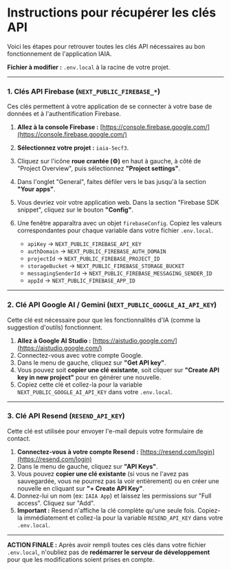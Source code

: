 # Instructions pour récupérer les clés API

Voici les étapes pour retrouver toutes les clés API nécessaires au bon fonctionnement de l'application IAIA.

**Fichier à modifier :** `.env.local` à la racine de votre projet.

---

### 1. Clés API Firebase (`NEXT_PUBLIC_FIREBASE_*`)

Ces clés permettent à votre application de se connecter à votre base de données et à l'authentification Firebase.

1.  **Allez à la console Firebase :** [https://console.firebase.google.com/](https://console.firebase.google.com/)
2.  **Sélectionnez votre projet :** `iaia-5ecf3`.
3.  Cliquez sur l'icône **roue crantée (⚙️)** en haut à gauche, à côté de "Project Overview", puis sélectionnez **"Project settings"**.
4.  Dans l'onglet "General", faites défiler vers le bas jusqu'à la section **"Your apps"**.
5.  Vous devriez voir votre application web. Dans la section "Firebase SDK snippet", cliquez sur le bouton **"Config"**.
6.  Une fenêtre apparaîtra avec un objet `firebaseConfig`. Copiez les valeurs correspondantes pour chaque variable dans votre fichier `.env.local`.

    *   `apiKey` -> `NEXT_PUBLIC_FIREBASE_API_KEY`
    *   `authDomain` -> `NEXT_PUBLIC_FIREBASE_AUTH_DOMAIN`
    *   `projectId` -> `NEXT_PUBLIC_FIREBASE_PROJECT_ID`
    *   `storageBucket` -> `NEXT_PUBLIC_FIREBASE_STORAGE_BUCKET`
    *   `messagingSenderId` -> `NEXT_PUBLIC_FIREBASE_MESSAGING_SENDER_ID`
    *   `appId` -> `NEXT_PUBLIC_FIREBASE_APP_ID`

---

### 2. Clé API Google AI / Gemini (`NEXT_PUBLIC_GOOGLE_AI_API_KEY`)

Cette clé est nécessaire pour que les fonctionnalités d'IA (comme la suggestion d'outils) fonctionnent.

1.  **Allez à Google AI Studio :** [https://aistudio.google.com/](https://aistudio.google.com/)
2.  Connectez-vous avec votre compte Google.
3.  Dans le menu de gauche, cliquez sur **"Get API key"**.
4.  Vous pouvez soit **copier une clé existante**, soit cliquer sur **"Create API key in new project"** pour en générer une nouvelle.
5.  Copiez cette clé et collez-la pour la variable `NEXT_PUBLIC_GOOGLE_AI_API_KEY` dans votre `.env.local`.

---

### 3. Clé API Resend (`RESEND_API_KEY`)

Cette clé est utilisée pour envoyer l'e-mail depuis votre formulaire de contact.

1.  **Connectez-vous à votre compte Resend :** [https://resend.com/login](https://resend.com/login)
2.  Dans le menu de gauche, cliquez sur **"API Keys"**.
3.  Vous pouvez **copier une clé existante** (si vous ne l'avez pas sauvegardée, vous ne pourrez pas la voir entièrement) ou en créer une nouvelle en cliquant sur **"+ Create API Key"**.
4.  Donnez-lui un nom (ex: `IAIA App`) et laissez les permissions sur "Full access". Cliquez sur "Add".
5.  **Important :** Resend n'affiche la clé complète qu'une seule fois. Copiez-la immédiatement et collez-la pour la variable `RESEND_API_KEY` dans votre `.env.local`.

---

**ACTION FINALE :** Après avoir rempli toutes ces clés dans votre fichier `.env.local`, n'oubliez pas de **redémarrer le serveur de développement** pour que les modifications soient prises en compte.
